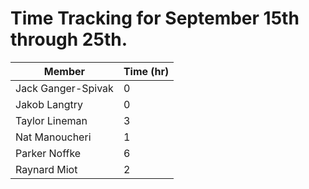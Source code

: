 # Time Tracking for September 15th through 25th.

| Member             | Time (hr) |
|--------------------|-----------|
| Jack Ganger-Spivak | 0         |
| Jakob Langtry      | 0         |
| Taylor Lineman     | 3         |
| Nat Manoucheri     | 1         |
| Parker Noffke      | 6         |
| Raynard Miot       | 2         |
